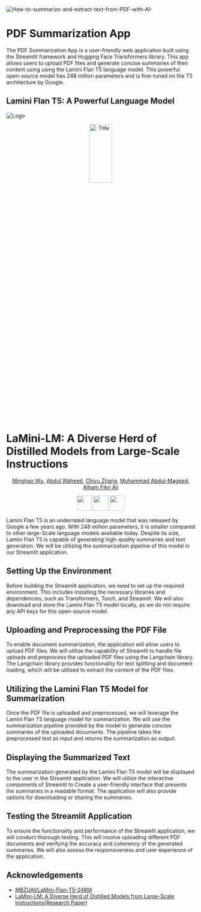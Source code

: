 
![How-to-summarize-and-extract-text-from-PDF-with-AI-](https://github.com/user-attachments/assets/d20e8a2f-d46b-4c7f-8377-a690ea3868ae)


# PDF Summarization App

The PDF Summarization App is a user-friendly web application built using the Streamlit framework and Hugging Face Transformers library. This app allows users to upload PDF files and generate concise summaries of their content using using the Lamini Flan T5 language model. This powerful open-source model has 248 million parameters and is fine-tuned on the T5 architecture by Google.

## Lamini Flan T5: A Powerful Language Model 

![Logo](https://miro.medium.com/v2/resize:fit:908/0*GWUPZyMXUv3HjD03.png)


<p align="center" width="100%">
    <a><img src="images/LaMini-LM-solo.png" alt="Title" style="width: 20%; min-width: 300px; display: block; margin: auto;"></a>
</p>

# LaMini-LM: A Diverse Herd of Distilled Models from Large-Scale Instructions
<p align="center"> <a href="https://twitter.com/WuMinghao_nlp" target="_blank">Minghao Wu</a>, <a href="https://twitter.com/MacAbdul9" target="_blank">Abdul Waheed</a>, <a href="https://chiyuzhang94.github.io/" target="_blank">Chiyu Zhang</a>,  <a href="https://mageed.arts.ubc.ca/" target="_blank">Muhammad Abdul-Mageed</a>, <a href="https://afaji.github.io/" target="_blank">Alham Fikri Aji</a></p>
<p align="center" float="left">
  <img src="images/MBZUAI-logo.png" height="40" />
  <img src="images/ubc_logo.png" height="40" />
  <img src="images/monash_logo.png" height="40" />
</p>


Lamini Flan T5 is an underrated language model that was released by Google a few years ago. With 248 million parameters, it is smaller compared to other large-Scale language models available today. Despite its size, Lamini Flan T5 is capable of generating high-quality summaries and text generation. We will be utilizing the summarization pipeline of this model in our Streamlit application.

## Setting Up the Environment

Before building the Streamlit application, we need to set up the required environment. This includes installing the necessary libraries and dependencies, such as Transformers, Torch, and Streamlit. We will also download and store the Lamini Flan T5 model locally, as we do not require any API keys for this open-source model.

## Uploading and Preprocessing the PDF File

To enable document summarization, the application will allow users to upload PDF files. We will utilize the capability of Streamlit to handle file uploads and preprocess the uploaded PDF files using the Langchain library. The Langchain library provides functionality for text splitting and document loading, which will be utilized to extract the content of the PDF files.

## Utilizing the Lamini Flan T5 Model for Summarization

Once the PDF file is uploaded and preprocessed, we will leverage the Lamini Flan T5 language model for summarization. We will use the summarization pipeline provided by the model to generate concise summaries of the uploaded documents. The pipeline takes the preprocessed text as input and returns the summarization as output.

## Displaying the Summarized Text

The summarization generated by the Lamini Flan T5 model will be displayed to the user in the Streamlit application. We will utilize the interactive components of Streamlit to Create a user-friendly interface that presents the summaries in a readable format. The application will also provide options for downloading or sharing the summaries.

## Testing the Streamlit Application

To ensure the functionality and performance of the Streamlit application, we will conduct thorough testing. This will involve uploading different PDF documents and verifying the accuracy and coherency of the generated summaries. We will also assess the responsiveness and user experience of the application.


## Acknowledgements

 - [MBZUAI/LaMini-Flan-T5-248M](https://huggingface.co/MBZUAI/LaMini-Flan-T5-248M)
 - [LaMini-LM: A Diverse Herd of Distilled Models from Large-Scale Instructions(Research Paper)](https://arxiv.org/pdf/2304.14402)
